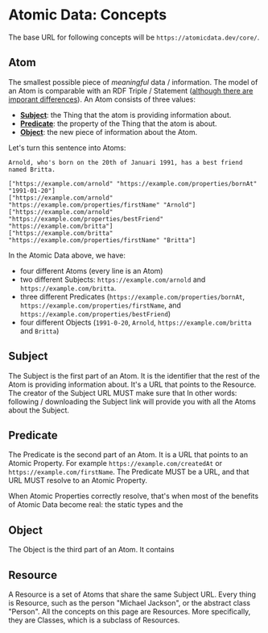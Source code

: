 # Atomic Data: Concepts

The base URL for following concepts will be `https://atomicdata.dev/core/`.

## Atom

The smallest possible piece of _meaningful_ data / information.
The model of an Atom is comparable with an RDF Triple / Statement ([although there are imporant differences](../interoperability/rdf.md)).
An Atom consists of three values:

* **[Subject](#Subject)**: the Thing that the atom is providing information about.
* **[Predicate](#Predicate)**: the property of the Thing that the atom is about.
* **[Object](#Object)**: the new piece of information about the Atom.

Let's turn this sentence into Atoms:

`Arnold, who's born on the 20th of Januari 1991, has a best friend named Britta.`

```atomic-ndjson
["https://example.com/arnold" "https://example.com/properties/bornAt" "1991-01-20"]
["https://example.com/arnold" "https://example.com/properties/firstName" "Arnold"]
["https://example.com/arnold" "https://example.com/properties/bestFriend" "https://example.com/britta"]
["https://example.com/britta" "https://example.com/properties/firstName" "Britta"]
```

In the Atomic Data above, we have:

- four different Atoms (every line is an Atom)
- two different Subjects: `https://example.com/arnold` and `https://example.com/britta`.
- three different Predicates (`https://example.com/properties/bornAt`, `https://example.com/properties/firstName`, and `https://example.com/properties/bestFriend`)
- four different Objects (`1991-0-20`, `Arnold`, `https://example.com/britta` and `Britta`)

## Subject

The Subject is the first part of an Atom.
It is the identifier that the rest of the Atom is providing information about.
It's a URL that points to the Resource.
The creator of the Subject URL MUST make sure that
In other words: following / downloading the Subject link will provide you with all the Atoms about the Subject.

## Predicate

The Predicate is the second part of an Atom.
It is a URL that points to an Atomic Property.
For example `https://example.com/createdAt` or `https://example.com/firstName`.
The Predicate MUST be a URL, and that URL MUST resolve to an Atomic Property.

When Atomic Properties correctly resolve, that's when most of the benefits of Atomic Data become real: the static types and the

## Object

The Object is the third part of an Atom.
It contains

## Resource

A Resource is a set of Atoms that share the same Subject URL.
Every thing is Resource, such as the person "Michael Jackson", or the abstract class "Person".
All the concepts on this page are Resources.
More specifically, they are Classes, which is a subclass of Resources.
